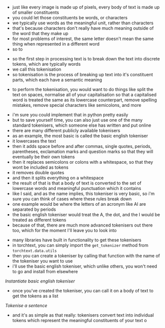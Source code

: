 <!-- words are the atomic unit of text -->

- just like every image is made up of pixels, every body of text is made up of smaller constituents
- you could let those constituents be words, or characters
- we typically use words as the meaningful unit, rather than characters
- that's because characters don't really have much meaning outside of the word that they make up
- for most problems of interest, the same letter doesn't mean the same thing when represented in a different word
- so to
<!--  define tokenisation -->
- so the first step in processing text is to break down the text into discrete tokens, which are typically words
- we call this tokenisation
- so tokenisation is the process of breaking up text into it's constituent parts, which each have a semantic meaning
<!-- different tokenisers -->
- to perform the tokenisation, you would want to do things like split the text on spaces, normalise all of your capitalisation so that a capitalised word is treated the same as its lowercase counterpart, remove spelling mistakes, remove special characters like semicolons, and more
<!-- off the shelf tokenisers -->
- i'm sure you could implement that in python pretty easily
- but to save yourself time, you can also just use one of the many standard tokenisers, which someone else has written and put online
- there are many different publicly available tokenisers
- as an example, the most basic is called the basic english tokeniser
- it lowercases the text
- then it adds space before and after commas, single quotes, periods, parentheses, exclamation marks and question marks so that they will eventually be their own tokens
- then it replaces semicolons or colons with a whitespace, so that they wont be included as tokens
- it removes double quotes
- and then it splits everything on a whitespace
- the result of that is that a body of text is converted to the set of lowercase words and meaningful punctuation which it contains
- like I said, and as the name implies, this tokeniser is very basic, so i'm sure you can think of cases where these rules break down
- one example would be where the letters of an acronym like AI are separated by periods
- the basic english tokeniser would treat the A, the dot, and the I would be treated as different tokens
- because of that, there are much more advanced tokenisers out there too, which for the moment I'll leave you to look into
<!-- example in code -->
- many libraries have built in functionality to get these tokenisers
- in torchtext, you can simply import the `get_tokenizer` method from `torchtext.data.utils`
- then you can create a tokeniser by calling that function with the name of the tokeniser you want to use
- i'll use the basic english tokeniser, which unlike others, you won't need to go and install from elsewhere

_Instantiate basic english tokeniser_

- once you've created the tokeniser, you can call it on a body of text to get the tokens as a list

_Tokenise a sentence_

- and it's as simple as that really: tokenisers convert text into individual tokens which represent the meaningful constituents of your text
  o
